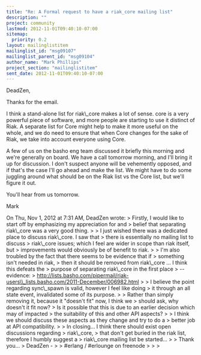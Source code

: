 ```yaml
---
title: "Re: A Formal request to have a riak_core mailing list"
description: ""
project: community
lastmod: 2012-11-01T09:40:10-07:00
sitemap:
  priority: 0.2
layout: mailinglistitem
mailinglist_id: "msg09107"
mailinglist_parent_id: "msg09104"
author_name: "Mark Phillips"
project_section: "mailinglistitem"
sent_date: 2012-11-01T09:40:10-07:00
---
```



DeadZen,

Thanks for the email.

I think a stand-alone list for riak\\_core makes a lot of sense. core is
a very powerful piece of software, and more people are starting to use
it distinct of Riak. A separate list for Core might help to make it
more useful on the whole, and we do need to ensure that when Core
changes for the sake of Riak, we take into account everyone using
Core.

A few of us on the basho eng team discussed it briefly this morning
and we're generally on board. We have a call tomorrow morning, and
I'll bring it up for discussion. I don't suspect anyone will be
vehemently opposed, and if that's the case I'll go ahead and make the
list. We might have to do some juggling around what should be on the
Riak list vs the Core list, but we'll figure it out.

You'll hear from us tomorrow.

Mark

On Thu, Nov 1, 2012 at 7:31 AM, DeadZen  wrote:
&gt; Firstly, I would like to start off by emphasizing my appreciation for and
&gt; belief that separating riak\\_core was a very good thing.
&gt;
&gt; I just wished there was a dedicated place to discuss riak\\_core. I saw that
&gt; there is essentially no mailing list to discuss
&gt; riak\\_core issues; which I feel are wider in scope than riak itself, but
&gt; improvements would obviously be of benefit to riak.
&gt;
&gt; I'm also troubled by the fact that there seems to be evidence that if
&gt; something isn't needed in riak,
&gt; then it should be removed from riak\\_core ... I think this defeats the
&gt; purpose of separating riak\\_core in the first place
&gt; -- evidence:
&gt; http://lists.basho.com/pipermail/riak-users\\_lists.basho.com/2011-December/006982.html
&gt;
&gt; I believe the point regarding sync\\_spawn is valid, however I feel like doing
&gt; it through an all state event, invalidated some of its purpose.
&gt;
&gt; Rather than simply removing it, because it "doesn't fit" now, I think we
&gt; should ask, why doesn't it fit now?
&gt; Is it possible that this is due to an earlier decision which may of impacted
&gt; the suitability of this and other API aspects?
&gt;
&gt; I think we should discuss these aspects as they change and try to do a
&gt; better job at API compatibility.
&gt;
&gt; In closing... I think there should exist open discussions regarding
&gt; riak\\_core,
&gt; that don't get buried in the riak list, therefore I humbly suggest a
&gt; riak\\_core mailing list be started...
&gt;
&gt; Thank you...
&gt; DeadZen -
&gt;
&gt; #erlang / #erlounge on freenode
&gt;
&gt;
&gt;
